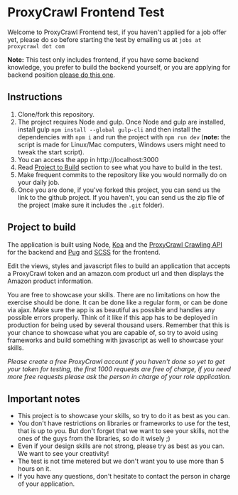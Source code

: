 # ProxyCrawl Frontend Test

Welcome to ProxyCrawl Frontend test, if you haven't applied for a job offer yet, please do so before starting the test by emailing us at `jobs at proxycrawl dot com`

**Note:** This test only includes frontend, if you have some backend knowledge, you prefer to build the backend yourself, or you are applying for backend position [please do this one](https://github.com/proxycrawl/proxycrawl-interview-test).

## Instructions

1. Clone/fork this repository.
1. The project requires Node and gulp. Once Node and gulp are installed, install gulp `npm install --global gulp-cli` and then install the dependencies with `npm i` and run the project with `npm run dev` (**note:** the script is made for Linux/Mac computers, Windows users might need to tweak the start script).
1. You can access the app in http://localhost:3000
1. Read [Project to Build](#project-to-build) section to see what you have to build in the test.
1. Make frequent commits to the repository like you would normally do on your daily job.
1. Once you are done, if you've forked this project, you can send us the link to the github project. If you haven't, you can send us the zip file of the project (make sure it includes the `.git` folder).

## Project to build

The application is built using Node, [Koa](https://koajs.com) and the [ProxyCrawl Crawling API](https://proxycrawl.com/docs/crawling-api) for the backend and [Pug](https://pugjs.org) and [SCSS](https://sass-lang.com) for the frontend.

Edit the views, styles and javascript files to build an application that accepts a ProxyCrawl token and an amazon.com product url and then displays the Amazon product information.

You are free to showcase your skills. There are no limitations on how the exercise should be done. It can be done like a regular form, or can be done via ajax. Make sure the app is as beautiful as possible and handles any possible errors properly. Think of it like if this app has to be deployed in production for being used by several thousand users. Remember that this is your chance to showcase what you are capable of, so try to avoid using frameworks and build something with javascript as well to showcase your skills.

*Please create a free ProxyCrawl account if you haven't done so yet to get your token for testing, the first 1000 requests are free of charge, if you need more free requests please ask the person in charge of your role application.*


## Important notes

- This project is to showcase your skills, so try to do it as best as you can.
- You don't have restrictions on libraries or frameworks to use for the test, that is up to you. But don't forget that we want to see your skills, not the ones of the guys from the libraries, so do it wisely ;)
- Even if your design skills are not strong, please try as best as you can. We want to see your creativity!
- The test is not time metered but we don't want you to use more than 5 hours on it.
- If you have any questions, don't hesitate to contact the person in charge of your application.
